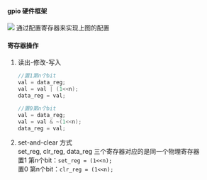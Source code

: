 #### gpio 硬件框架
![](https://picbed-xunxun.oss-cn-shanghai.aliyuncs.com/20220119155322.png)
通过配置寄存器来实现上图的配置

#### 寄存器操作
1. 读出-修改-写入
   ```c
   //置1第n个bit
   val = data_reg;
   val = val | (1<<n);
   data_reg = val;

   //置0第n个bit
   val = data_reg;
   val = val & ~(1<<n);
   data_reg = val;
   ```
2. set-and-clear 方式  
   set_reg, clr_reg, data_reg 三个寄存器对应的是同一个物理寄存器  
   置1  第n个bit：`set_reg = (1<<n);`  
   置0  第n个bit：`clr_reg = (1<<n);`

